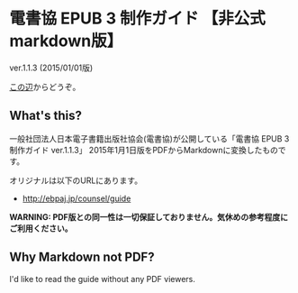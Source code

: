 # 電書協 EPUB 3 制作ガイド 【非公式markdown版】

ver.1.1.3 (2015/01/01版)

[この辺](./md/README.md)からどうぞ。

## What's this?

一般社団法人日本電子書籍出版社協会(電書協)が公開している「電書協 EPUB 3 制作ガイド ver.1.1.3」 2015年1月1日版をPDFからMarkdownに変換したものです。

オリジナルは以下のURLにあります。

* http://ebpaj.jp/counsel/guide

__WARNING: PDF版との同一性は一切保証しておりません。気休めの参考程度にご利用ください。__

## Why Markdown not PDF?

I'd like to read the guide without any PDF viewers.
